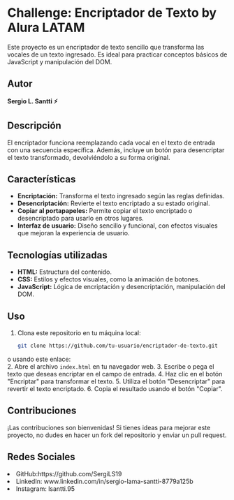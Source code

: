 <h1>Challenge: Encriptador de Texto by Alura LATAM</h1>

Este proyecto es un encriptador de texto sencillo que transforma las vocales de un texto ingresado. Es ideal para practicar conceptos básicos de JavaScript y manipulación del DOM.

## Autor

**Sergio L. Santti ⚡**






## Descripción

El encriptador funciona reemplazando cada vocal en el texto de entrada con una secuencia específica. Además, incluye un botón para desencriptar el texto transformado, devolviéndolo a su forma original.

## Características

- **Encriptación:** Transforma el texto ingresado según las reglas definidas.
- **Desencriptación:** Revierte el texto encriptado a su estado original.
- **Copiar al portapapeles:** Permite copiar el texto encriptado o desencriptado para usarlo en otros lugares.
- **Interfaz de usuario:** Diseño sencillo y funcional, con efectos visuales que mejoran la experiencia de usuario.

## Tecnologías utilizadas

- **HTML:** Estructura del contenido.
- **CSS:** Estilos y efectos visuales, como la animación de botones.
- **JavaScript:** Lógica de encriptación y desencriptación, manipulación del DOM.

## Uso

1. Clona este repositorio en tu máquina local:
    ```bash
    git clone https://github.com/tu-usuario/encriptador-de-texto.git
    ```
 o usando este enlace:    
2. Abre el archivo `index.html` en tu navegador web.
3. Escribe o pega el texto que deseas encriptar en el campo de entrada.
4. Haz clic en el botón "Encriptar" para transformar el texto.
5. Utiliza el botón "Desencriptar" para revertir el texto encriptado.
6. Copia el resultado usando el botón "Copiar".

## Contribuciones

¡Las contribuciones son bienvenidas! Si tienes ideas para mejorar este proyecto, no dudes en hacer un fork del repositorio y enviar un pull request.

  
## Redes Sociales
<li> GitHub:https://github.com/SergiLS19 </li>
<li> LinkedIn: www.linkedin.com/in/sergio-lama-santti-8779a125b </li>
<li> Instagram: lsantti.95 </li>
</ul> 
